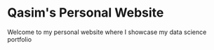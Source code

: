 # Qasim's Personal Website
Welcome to my personal website where I showcase my data science portfolio 
